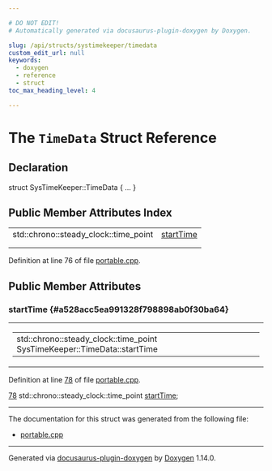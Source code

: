 ```yaml
---

# DO NOT EDIT!
# Automatically generated via docusaurus-plugin-doxygen by Doxygen.

slug: /api/structs/systimekeeper/timedata
custom_edit_url: null
keywords:
  - doxygen
  - reference
  - struct
toc_max_heading_level: 4

---
```


<div class="doxyPage">

# The `TimeData` Struct Reference



## Declaration

<div class="doxyDeclaration">
struct SysTimeKeeper::TimeData { ... }
</div>

## Public Member Attributes Index

<table class="doxyMembersIndex">

<tr class="doxyMemberIndexItem">
<td class="doxyMemberIndexItemType" align="left" valign="top">std::chrono::steady_clock::time_point</td>
<td class="doxyMemberIndexItemName" align="left" valign="top"><a href="#a528acc5ea991328f798898ab0f30ba64">startTime</a></td>
</tr>
<tr class="doxyMemberIndexDescription">
<td class="doxyMemberIndexDescriptionLeft"></td>
<td class="doxyMemberIndexDescriptionRight">
</td>
</tr>
<tr class="doxyMemberIndexSeparator">
<td class="doxyMemberIndexSeparator" colspan="2"></td>
</tr>

</table>


<p>Definition at line 76 of file <a href="/web-doxygen/docs/api/files/src/portable-cpp">portable.cpp</a>.</p>

<div class="doxySectionDef">

## Public Member Attributes

### startTime {#a528acc5ea991328f798898ab0f30ba64}

<div class="doxyMemberItem">
<div class="doxyMemberProto">
<table class="doxyMemberLabels">
<tr class="doxyMemberLabels">
<td class="doxyMemberLabelsLeft">
<table class="doxyMemberName">
<tr>
<td class="doxyMemberName">std::chrono::steady_clock::time_point SysTimeKeeper::TimeData::startTime</td>
</tr>
</table>
</td>
</tr>
</table>
</div>
<div class="doxyMemberDoc">


<p>Definition at line <a href="/web-doxygen/docs/api/files/src/portable-cpp/#l00078">78</a> of file <a href="/web-doxygen/docs/api/files/src/portable-cpp">portable.cpp</a>.</p>

<div class="doxyProgramListing">

<div class="doxyCodeLine"><span class="doxyLineNumber"><a href="#a528acc5ea991328f798898ab0f30ba64">78</a></span><span class="doxyLineContent"><span class="doxyHighlight">      std::chrono::steady_clock::time_point <a href="#a528acc5ea991328f798898ab0f30ba64">startTime</a>;</span></span></div>

</div>

</div>
</div>

</div>

<hr/>

<p>The documentation for this struct was generated from the following file:</p>

<ul>
<li><a href="/web-doxygen/docs/api/files/src/portable-cpp">portable.cpp</a></li>
</ul>

<hr/>

<p class="doxyGeneratedBy">Generated via <a href="https://github.com/xpack/docusaurus-plugin-doxygen">docusaurus-plugin-doxygen</a> by <a href="https://www.doxygen.nl">Doxygen</a> 1.14.0.</p>

</div>
